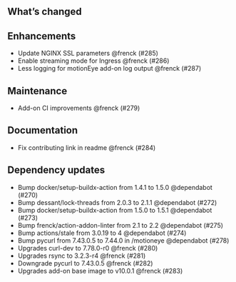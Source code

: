 ## What’s changed

##  Enhancements

-  Update NGINX SSL parameters @frenck (#285)
-  Enable streaming mode for Ingress @frenck (#286)
-  Less logging for motionEye add-on log output @frenck (#287)

##  Maintenance

-  Add-on CI improvements @frenck (#279)

##  Documentation

-  Fix contributing link in readme @frenck (#284)

##  Dependency updates

-  Bump docker/setup-buildx-action from 1.4.1 to 1.5.0 @dependabot (#270)
-  Bump dessant/lock-threads from 2.0.3 to 2.1.1 @dependabot (#272)
-  Bump docker/setup-buildx-action from 1.5.0 to 1.5.1 @dependabot (#273)
-  Bump frenck/action-addon-linter from 2.1 to 2.2 @dependabot (#275)
-  Bump actions/stale from 3.0.19 to 4 @dependabot (#274)
-  Bump pycurl from 7.43.0.5 to 7.44.0 in /motioneye @dependabot (#278)
-  Upgrades curl-dev to 7.78.0-r0 @frenck (#280)
-  Upgrades rsync to 3.2.3-r4 @frenck (#281)
-  Downgrade pycurl to 7.43.0.5 @frenck (#282)
-  Upgrades add-on base image to v10.0.1 @frenck (#283)
